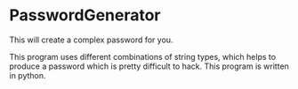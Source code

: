 # PasswordGenerator
This will create a complex password for you.

This program uses different combinations of string types, which helps to produce a password which is pretty difficult to hack.
This program is written in python.
